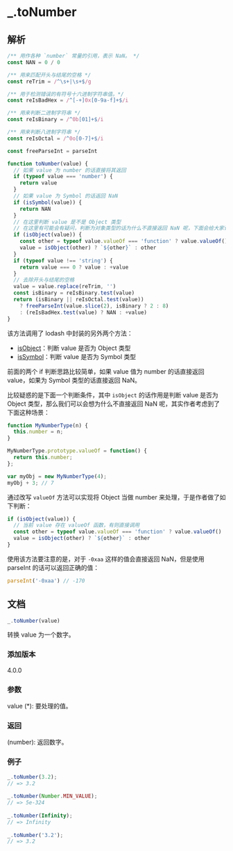 # _.toNumber

## 解析

```js
/** 用作各种 `number` 常量的引用，表示 NaN。 */
const NAN = 0 / 0

/** 用来匹配开头与结尾的空格 */
const reTrim = /^\s+|\s+$/g

/** 用于检测错误的有符号十六进制字符串值。*/
const reIsBadHex = /^[-+]0x[0-9a-f]+$/i

/** 用来判断二进制字符串 */
const reIsBinary = /^0b[01]+$/i

/** 用来判断八进制字符串 */
const reIsOctal = /^0o[0-7]+$/i

const freeParseInt = parseInt

function toNumber(value) {
  // 如果 value 为 number 的话直接将其返回
  if (typeof value === 'number') {
    return value
  }
  // 如果 value 为 Symbol 的话返回 NaN
  if (isSymbol(value)) {
    return NAN
  }
  // 在这里判断 value 是不是 Object 类型
  // 在这里有可能会有疑问，判断为对象类型的话为什么不直接返回 NaN 呢，下面会给大家详细讲
  if (isObject(value)) {
    const other = typeof value.valueOf === 'function' ? value.valueOf() : value
    value = isObject(other) ? `${other}` : other
  }
  if (typeof value !== 'string') {
    return value === 0 ? value : +value
  }
  // 去除开头与结尾的空格
  value = value.replace(reTrim, '')
  const isBinary = reIsBinary.test(value)
  return (isBinary || reIsOctal.test(value))
    ? freeParseInt(value.slice(2), isBinary ? 2 : 8)
    : (reIsBadHex.test(value) ? NAN : +value)
}
```

该方法调用了 lodash 中封装的另外两个方法：

+ [isObject](./isObject)：判断 value 是否为 Object 类型
+ [isSymbol](./isSymbol)：判断 value 是否为 Symbol 类型

前面的两个 if 判断思路比较简单，如果 value 值为 number 的话直接返回 value，如果为 Symbol 类型的话直接返回 NaN。

比较疑惑的是下面一个判断条件，其中 `isObject` 的话作用是判断 value 是否为 Object 类型，那么我们可以会想为什么不直接返回 NaN 呢，其实作者考虑到了下面这种场景：

```js
function MyNumberType(n) {
  this.number = n;
}

MyNumberType.prototype.valueOf = function() {
  return this.number;
};

var myObj = new MyNumberType(4);
myObj + 3; // 7
```

通过改写 `valueOf` 方法可以实现将 Object 当做 number 来处理，于是作者做了如下判断：

```js
if (isObject(value)) {
  // 当前 value 存在 valueOf 函数，有则直接调用
  const other = typeof value.valueOf === 'function' ? value.valueOf() : value
  value = isObject(other) ? `${other}` : other
}
```

使用该方法要注意的是，对于 `-0xaa` 这样的值会直接返回 NaN，但是使用 parseInt 的话可以返回正确的值：

```js
parseInt('-0xaa') // -170
```

## 文档

```js
_.toNumber(value)
```

转换 value 为一个数字。

### 添加版本

4.0.0

### 参数

value (*): 要处理的值。

### 返回

(number): 返回数字。

### 例子

```js
_.toNumber(3.2);
// => 3.2
 
_.toNumber(Number.MIN_VALUE);
// => 5e-324
 
_.toNumber(Infinity);
// => Infinity
 
_.toNumber('3.2');
// => 3.2
```
